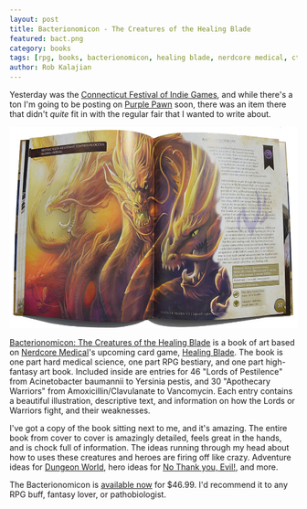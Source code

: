 ```yaml
---
layout: post
title: Bacterionomicon - The Creatures of the Healing Blade
featured: bact.png
category: books
tags: [rpg, books, bacterionomicon, healing blade, nerdcore medical, ct fig, dunegon world, not thank you evil]
author: Rob Kalajian
---
```


Yesterday was the [Connecticut Festival of Indie Games](http://www.ct-fig.com), and while there's a ton I'm going to be posting on [Purple Pawn](http://purplepawn.com) soon, there was an item there that didn't *quite* fit in with the regular fair that I wanted to write about.

![MRSA](/images/mrsa.jpg)

[Bacterionomicon: The Creatures of the Healing Blade](https://nerdcoremedical.myshopify.com/collections/books-and-comics/products/bacterionomicon2) is a book of art based on [Nerdcore Medical](http://nerdcoremedical.com)'s upcoming card game, [Healing Blade](http://www.healingblade.com). The book is one part hard medical science, one part RPG bestiary, and one part high-fantasy art book. Included inside are entries for 46 "Lords of Pestilence" from Acinetobacter baumannii to Yersinia pestis, and 30 "Apothecary Warriors" from Amoxicillin/Clavulanate to Vancomycin. Each entry contains a beautiful illustration, descriptive text, and information on how the Lords or Warriors fight, and their weaknesses.

I've got a copy of the book sitting next to me, and it's amazing. The entire book from cover to cover is amazingly detailed, feels great in the hands, and is chock full of information. The ideas running through my head about how to uses these creatures and heroes are firing off like crazy. Adventure ideas for [Dungeon World](http://www.dungeon-world.com), hero ideas for [No Thank you, Evil!](http://www.nothankyouevil.com), and more.

The Bacterionomicon is [available now](https://nerdcoremedical.myshopify.com/collections/books-and-comics/products/bacterionomicon2) for $46.99. I'd recommend it to any RPG buff, fantasy lover, or pathobiologist.
